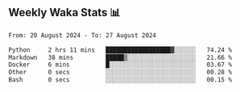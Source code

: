## Weekly Waka Stats 📊
<!--START_SECTION:waka-->

```txt
From: 20 August 2024 - To: 27 August 2024

Python     2 hrs 11 mins   ██████████████████▓░░░░░░   74.24 %
Markdown   38 mins         █████▒░░░░░░░░░░░░░░░░░░░   21.66 %
Docker     6 mins          █░░░░░░░░░░░░░░░░░░░░░░░░   03.67 %
Other      0 secs          ░░░░░░░░░░░░░░░░░░░░░░░░░   00.28 %
Bash       0 secs          ░░░░░░░░░░░░░░░░░░░░░░░░░   00.15 %
```

<!--END_SECTION:waka-->

<!--

Here are some ideas to get you started:

- 🔭 I’m currently working on (way to add branches committed on)
- 🌱 I’m currently learning Web Frameworks and Machine Learning! (Lisp, JS (react & angular), Python, and __)
- 💬 Ask me about ...
- 📫 How to reach me: 
- 😄 Pronouns: He/Him/His
- ⚡ Fun fact: ...

that-recsys-lab
-->
